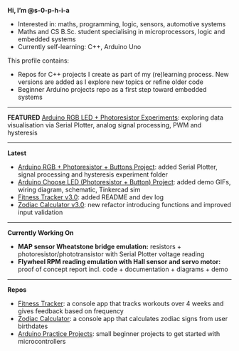 **Hi, I’m @s-0-p-h-i-a**
- Interested in: maths, programming, logic, sensors, automotive systems
- Maths and CS B.Sc. student specialising in microprocessors, logic and embedded systems
- Currently self-learning: C++, Arduino Uno

This profile contains:
- Repos for C++ projects I create as part of my (re)learning process. New versions are added as I explore new topics or refine older code
- Beginner Arduino projects repo as a first step toward embedded systems

---
**FEATURED**
[Arduino RGB LED + Photoresistor Experiments](https://github.com/s-0-p-h-i-a/Arduino_Practice/tree/main/RGB_LED_Photoresistor/Plotter_and_Hysteresis): exploring data visualisation via Serial Plotter, analog signal processing, PWM and hysteresis

---
**Latest**
- [Arduino RGB + Photoresistor + Buttons Project](https://github.com/s-0-p-h-i-a/Arduino_Practice/tree/main/RGB_LED_Photoresistor): added Serial Plotter, signal processing and hysteresis experiment folder
- [Arduino Choose LED (Photoresistor + Button) Project](https://github.com/s-0-p-h-i-a/Arduino_Practice/tree/main/Choose_LED_Photoresistor): added demo GIFs, wiring diagram, schematic, Tinkercad sim
- [Fitness Tracker v3.0](https://github.com/s-0-p-h-i-a/Fitness_Tracker): added README and dev log
- [Zodiac Calculator v3.0](https://github.com/s-0-p-h-i-a/Zodiac_Calculator): new refactor introducing functions and improved input validation

---

**Currently Working On**
- **MAP sensor Wheatstone bridge emulation:** resistors + photoresistor/phototransistor with Serial Plotter voltage reading
- **Flywheel RPM reading emulation with Hall sensor and servo motor:** proof of concept report incl. code + documentation + diagrams + demo

---

**Repos**
- [Fitness Tracker](https://github.com/s-0-p-h-i-a/Fitness_Tracker): a console app that tracks workouts over 4 weeks and gives feedback based on frequency 
- [Zodiac Calculator](https://github.com/s-0-p-h-i-a/Zodiac_Calculator): a console app that calculates zodiac signs from user birthdates
- [Arduino Practice Projects](https://github.com/s-0-p-h-i-a/Arduino_Practice): small beginner projects to get started with microcontrollers

<!--- See my pinned repositories for ongoing projects!


💞️ I’m looking to collaborate on
- 📫 How to reach me ...
- 😄 Pronouns: ...
- ⚡ Fun fact: ... ... --->

<!---
s-0-p-h-i-a/s-0-p-h-i-a is a ✨ special ✨ repository because its `README.md` (this file) appears on your GitHub profile.
You can click the Preview link to take a look at your changes.
--->
